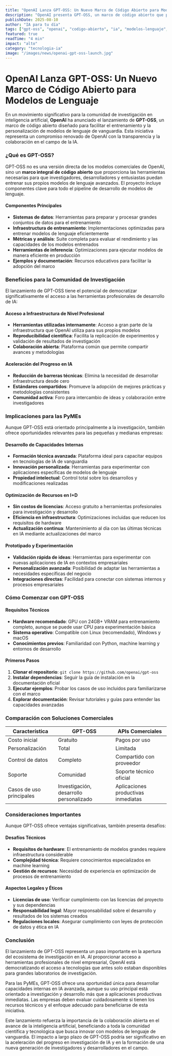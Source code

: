 ```yaml
---
title: "OpenAI Lanza GPT-OSS: Un Nuevo Marco de Código Abierto para Modelos de Lenguaje"
description: "OpenAI presenta GPT-OSS, un marco de código abierto que permite a investigadores y desarrolladores entrenar y personalizar modelos de lenguaje de vanguardia"
publishDate: 2025-08-10
author: "IA para tu día"
tags: ["gpt-oss", "openai", "codigo-abierto", "ia", "modelos-lenguaje", "investigacion"]
featured: true
readTime: "4 min"
impact: "alto"
category: "tecnologia-ia"
image: "/images/news/openai-gpt-oss-launch.jpg"
---
```


# OpenAI Lanza GPT-OSS: Un Nuevo Marco de Código Abierto para Modelos de Lenguaje

En un movimiento significativo para la comunidad de investigación en inteligencia artificial, **OpenAI** ha anunciado el lanzamiento de **GPT-OSS**, un marco de código abierto diseñado para facilitar el entrenamiento y la personalización de modelos de lenguaje de vanguardia. Esta iniciativa representa un compromiso renovado de OpenAI con la transparencia y la colaboración en el campo de la IA.

### ¿Qué es GPT-OSS?

GPT-OSS no es una versión directa de los modelos comerciales de OpenAI, sino un **marco integral de código abierto** que proporciona las herramientas necesarias para que investigadores, desarrolladores y entusiastas puedan entrenar sus propios modelos de lenguaje avanzados. El proyecto incluye componentes clave para todo el pipeline de desarrollo de modelos de lenguaje.

#### Componentes Principales

- **Sistemas de datos**: Herramientas para preparar y procesar grandes conjuntos de datos para el entrenamiento
- **Infraestructura de entrenamiento**: Implementaciones optimizadas para entrenar modelos de lenguaje eficientemente
- **Métricas y análisis**: Suite completa para evaluar el rendimiento y las capacidades de los modelos entrenados
- **Herramientas de inferencia**: Optimizaciones para ejecutar modelos de manera eficiente en producción
- **Ejemplos y documentación**: Recursos educativos para facilitar la adopción del marco

### Beneficios para la Comunidad de Investigación

El lanzamiento de GPT-OSS tiene el potencial de democratizar significativamente el acceso a las herramientas profesionales de desarrollo de IA:

#### Acceso a Infraestructura de Nivel Profesional
- **Herramientas utilizadas internamente**: Acceso a gran parte de la infraestructura que OpenAI utiliza para sus propios modelos
- **Reproducibilidad científica**: Facilita la replicación de experimentos y validación de resultados de investigación
- **Colaboración abierta**: Plataforma común que permite compartir avances y metodologías

#### Aceleración del Progreso en IA
- **Reducción de barreras técnicas**: Elimina la necesidad de desarrollar infraestructura desde cero
- **Estándares compartidos**: Promueve la adopción de mejores prácticas y metodologías consistentes
- **Comunidad activa**: Foro para intercambio de ideas y colaboración entre investigadores

### Implicaciones para las PyMEs

Aunque GPT-OSS está orientado principalmente a la investigación, también ofrece oportunidades relevantes para las pequeñas y medianas empresas:

#### Desarrollo de Capacidades Internas
- **Formación técnica avanzada**: Plataforma ideal para capacitar equipos en tecnologías de IA de vanguardia
- **Innovación personalizada**: Herramientas para experimentar con aplicaciones específicas de modelos de lenguaje
- **Propiedad intelectual**: Control total sobre los desarrollos y modificaciones realizadas

#### Optimización de Recursos en I+D
- **Sin costos de licencias**: Acceso gratuito a herramientas profesionales para investigación y desarrollo
- **Eficiencia en infraestructura**: Optimizaciones incluidas que reducen los requisitos de hardware
- **Actualización continua**: Mantenimiento al día con las últimas técnicas en IA mediante actualizaciones del marco

#### Prototipado y Experimentación
- **Validación rápida de ideas**: Herramientas para experimentar con nuevas aplicaciones de IA en contextos empresariales
- **Personalización avanzada**: Posibilidad de adaptar las herramientas a necesidades específicas del negocio
- **Integraciones directas**: Facilidad para conectar con sistemas internos y procesos empresariales

### Cómo Comenzar con GPT-OSS

#### Requisitos Técnicos
- **Hardware recomendado**: GPU con 24GB+ VRAM para entrenamiento completo, aunque se puede usar CPU para experimentación básica
- **Sistema operativo**: Compatible con Linux (recomendado), Windows y macOS
- **Conocimientos previos**: Familiaridad con Python, machine learning y entornos de desarrollo

#### Primeros Pasos
1. **Clonar el repositorio**: `git clone https://github.com/openai/gpt-oss`
2. **Instalar dependencias**: Seguir la guía de instalación en la documentación oficial
3. **Ejecutar ejemplos**: Probar los casos de uso incluidos para familiarizarse con el marco
4. **Explorar documentación**: Revisar tutoriales y guías para entender las capacidades avanzadas

### Comparación con Soluciones Comerciales

| Característica | GPT-OSS | APIs Comerciales |
|----------------|---------|------------------|
| Costo inicial | Gratuito | Pagos por uso |
| Personalización | Total | Limitada |
| Control de datos | Completo | Compartido con proveedor |
| Soporte | Comunidad | Soporte técnico oficial |
| Casos de uso principales | Investigación, desarrollo personalizado | Aplicaciones productivas inmediatas |

### Consideraciones Importantes

Aunque GPT-OSS ofrece ventajas significativas, también presenta desafíos:

#### Desafíos Técnicos
- **Requisitos de hardware**: El entrenamiento de modelos grandes requiere infraestructura considerable
- **Complejidad técnica**: Requiere conocimientos especializados en machine learning
- **Gestión de recursos**: Necesidad de experiencia en optimización de procesos de entrenamiento

#### Aspectos Legales y Éticos
- **Licencias de uso**: Verificar cumplimiento con las licencias del proyecto y sus dependencias
- **Responsabilidad legal**: Mayor responsabilidad sobre el desarrollo y resultados de los sistemas creados
- **Regulaciones locales**: Asegurar cumplimiento con leyes de protección de datos y ética en IA

### Conclusión

El lanzamiento de GPT-OSS representa un paso importante en la apertura del ecosistema de investigación en IA. Al proporcionar acceso a herramientas profesionales de nivel empresarial, OpenAI está democratizando el acceso a tecnologías que antes solo estaban disponibles para grandes laboratorios de investigación.

Para las PyMEs, GPT-OSS ofrece una oportunidad única para desarrollar capacidades internas en IA avanzada, aunque su uso principal está orientado a investigación y desarrollo más que a aplicaciones productivas inmediatas. Las empresas deben evaluar cuidadosamente si tienen los recursos técnicos y el enfoque adecuado para beneficiarse de esta iniciativa.

Este lanzamiento refuerza la importancia de la colaboración abierta en el avance de la inteligencia artificial, beneficiando a toda la comunidad científica y tecnológica que busca innovar con modelos de lenguaje de vanguardia. El impacto a largo plazo de GPT-OSS podría ser significativo en la aceleración del progreso en investigación de IA y en la formación de una nueva generación de investigadores y desarrolladores en el campo.